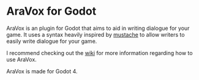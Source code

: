 # AraVox for Godot
AraVox is an plugin for Godot that aims to aid in writing dialogue for your game. It uses a syntax heavily inspired by [mustache](https://mustache.github.io/) to allow writers to easily write dialogue for your game.

I recommend checking out the [wiki](https://github.com/aravikusu/AraVox/wiki) for more information regarding how to use AraVox.

AraVox is made for Godot 4.